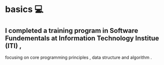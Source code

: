 # basics 💻
## I completed a training program in Software Fundementals at Information Technology Institue (ITI) ,
focusing on core programming principles ,
data structure and algorithm . 

